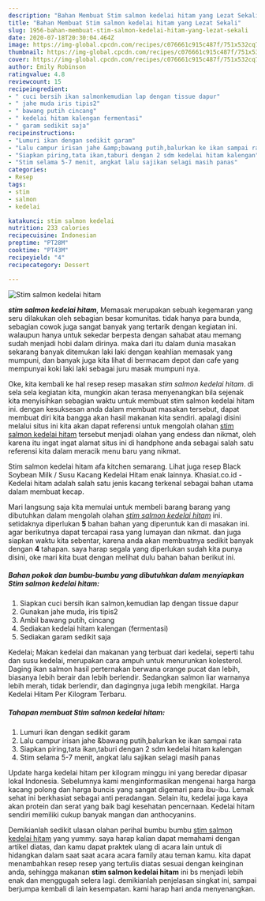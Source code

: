 ```yaml
---
description: "Bahan Membuat Stim salmon kedelai hitam yang Lezat Sekali"
title: "Bahan Membuat Stim salmon kedelai hitam yang Lezat Sekali"
slug: 1956-bahan-membuat-stim-salmon-kedelai-hitam-yang-lezat-sekali
date: 2020-07-18T20:30:04.464Z
image: https://img-global.cpcdn.com/recipes/c076661c915c487f/751x532cq70/stim-salmon-kedelai-hitam-foto-resep-utama.jpg
thumbnail: https://img-global.cpcdn.com/recipes/c076661c915c487f/751x532cq70/stim-salmon-kedelai-hitam-foto-resep-utama.jpg
cover: https://img-global.cpcdn.com/recipes/c076661c915c487f/751x532cq70/stim-salmon-kedelai-hitam-foto-resep-utama.jpg
author: Emily Robinson
ratingvalue: 4.8
reviewcount: 15
recipeingredient:
- " cuci bersih ikan salmonkemudian lap dengan tissue dapur"
- " jahe muda iris tipis2"
- " bawang putih cincang"
- " kedelai hitam kalengan fermentasi"
- " garam sedikit saja"
recipeinstructions:
- "Lumuri ikan dengan sedikit garam"
- "Lalu campur irisan jahe &amp;bawang putih,balurkan ke ikan sampai rata"
- "Siapkan piring,tata ikan,taburi dengan 2 sdm kedelai hitam kalengan"
- "Stim selama 5-7 menit, angkat lalu sajikan selagi masih panas"
categories:
- Resep
tags:
- stim
- salmon
- kedelai

katakunci: stim salmon kedelai 
nutrition: 233 calories
recipecuisine: Indonesian
preptime: "PT28M"
cooktime: "PT43M"
recipeyield: "4"
recipecategory: Dessert

---
```



![Stim salmon kedelai hitam](https://img-global.cpcdn.com/recipes/c076661c915c487f/751x532cq70/stim-salmon-kedelai-hitam-foto-resep-utama.jpg)

<b><i>stim salmon kedelai hitam</i></b>, Memasak merupakan sebuah kegemaran yang seru dilakukan oleh sebagian besar komunitas. tidak hanya para bunda, sebagian cowok juga sangat banyak yang tertarik dengan kegiatan ini. walaupun hanya untuk sekedar berpesta dengan sahabat atau memang sudah menjadi hobi dalam dirinya. maka dari itu dalam dunia masakan sekarang banyak ditemukan laki laki dengan keahlian memasak yang mumpuni, dan banyak juga kita lihat di bermacam depot dan cafe yang mempunyai koki laki laki sebagai juru masak mumpuni nya.

Oke, kita kembali ke hal resep resep masakan <i>stim salmon kedelai hitam</i>. di sela sela kegiatan kita, mungkin akan terasa menyenangkan bila sejenak kita menyisihkan sebagian waktu untuk membuat stim salmon kedelai hitam ini. dengan kesuksesan anda dalam membuat masakan tersebut, dapat membuat diri kita bangga akan hasil makanan kita sendiri. apalagi disini melalui situs ini kita akan dapat referensi untuk mengolah olahan <u>stim salmon kedelai hitam</u> tersebut menjadi olahan yang endess dan nikmat, oleh karena itu ingat ingat alamat situs ini di handphone anda sebagai salah satu referensi kita dalam meracik menu baru yang nikmat.

Stim salmon kedelai hitam afa kitchen semarang. Lihat juga resep Black Soybean Milk / Susu Kacang Kedelai Hitam enak lainnya. Khasiat.co.id - Kedelai hitam adalah salah satu jenis kacang terkenal sebagai bahan utama dalam membuat kecap.


Mari langsung saja kita memulai untuk membeli barang barang yang dibutuhkan dalam mengolah olahan <u><i>stim salmon kedelai hitam</i></u> ini. setidaknya diperlukan <b>5</b> bahan bahan yang diperuntuk kan di masakan ini. agar berikutnya dapat tercapai rasa yang lumayan dan nikmat. dan juga siapkan waktu kita sebentar, karena anda akan membuatnya sedikit banyak dengan <b>4</b> tahapan. saya harap segala yang diperlukan sudah kita punya disini, oke mari kita buat dengan melihat dulu bahan bahan berikut ini.

<!--inarticleads1-->

##### Bahan pokok dan bumbu-bumbu yang dibutuhkan dalam menyiapkan Stim salmon kedelai hitam:

1. Siapkan  cuci bersih ikan salmon,kemudian lap dengan tissue dapur
1. Gunakan  jahe muda, iris tipis2
1. Ambil  bawang putih, cincang
1. Sediakan  kedelai hitam kalengan (fermentasi)
1. Sediakan  garam sedikit saja


Kedelai; Makan kedelai dan makanan yang terbuat dari kedelai, seperti tahu dan susu kedelai, merupakan cara ampuh untuk menurunkan kolesterol. Daging ikan salmon hasil perternakan berwana orange pucat dan lebih, biasanya lebih berair dan lebih berlendir. Sedangkan salmon liar warnanya lebih merah, tidak berlendir, dan dagingnya juga lebih mengkilat. Harga Kedelai Hitam Per Kilogram Terbaru. 

<!--inarticleads2-->

##### Tahapan membuat Stim salmon kedelai hitam:

1. Lumuri ikan dengan sedikit garam
1. Lalu campur irisan jahe &amp;bawang putih,balurkan ke ikan sampai rata
1. Siapkan piring,tata ikan,taburi dengan 2 sdm kedelai hitam kalengan
1. Stim selama 5-7 menit, angkat lalu sajikan selagi masih panas


Update harga kedelai hitam per kilogram minggu ini yang beredar dipasar lokal Indonesia. Sebelumnya kami menginformasikan mengenai harga harga kacang polong dan harga buncis yang sangat digemari para ibu-ibu. Lemak sehat ini berkhasiat sebagai anti peradangan. Selain itu, kedelai juga kaya akan protein dan serat yang baik bagi kesehatan pencernaan. Kedelai hitam sendiri memiliki cukup banyak mangan dan anthocyanins. 

Demikianlah sedikit ulasan olahan perihal bumbu bumbu <u>stim salmon kedelai hitam</u> yang yummy. saya harap kalian dapat memahami dengan artikel diatas, dan kamu dapat praktek ulang di acara lain untuk di hidangkan dalam saat saat acara acara family atau teman kamu. kita dapat menambahkan resep resep yang tertulis diatas sesuai dengan keinginan anda, sehingga makanan <b>stim salmon kedelai hitam</b> ini bs menjadi lebih enak dan menggugah selera lagi. demikianlah penjelasan singkat ini, sampai berjumpa kembali di lain kesempatan. kami harap hari anda menyenangkan.
